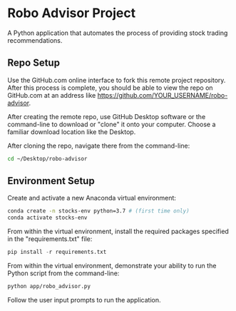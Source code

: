 # Robo Advisor Project 

A Python application that automates the process of providing stock trading recommendations.

## Repo Setup

Use the GitHub.com online interface to fork this remote project repository. After this process is complete, you should be able to view the repo on GitHub.com at an address like https://github.com/YOUR_USERNAME/robo-advisor.

After creating the remote repo, use GitHub Desktop software or the command-line to download or "clone" it onto your computer. Choose a familiar download location like the Desktop.

After cloning the repo, navigate there from the command-line:

```sh
cd ~/Desktop/robo-advisor
```

## Environment Setup

Create and activate a new Anaconda virtual environment:

```sh
conda create -n stocks-env python=3.7 # (first time only)
conda activate stocks-env
```

From within the virtual environment, install the required packages specified in the "requirements.txt" file:

```py
pip install -r requirements.txt
```

From within the virtual environment, demonstrate your ability to run the Python script from the command-line:

```sh
python app/robo_advisor.py
```

Follow the user input prompts to run the application.
